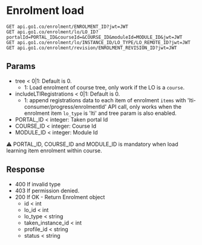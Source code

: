Enrolment load
====

    GET api.go1.co/enrolment/ENROLMENT_ID?jwt=JWT
    GET api.go1.co/enrolment/lo/LO_ID?portalId=PORTAL_ID&courseId=&COURSE_ID&moduleId=MODULE_ID&jwt=JWT
    GET api.go1.co/enrolment/lo/INSTANCE_ID/LO_TYPE/LO_REMOTE_ID?jwt=JWT
    GET api.go1.co/enrolment/revision/ENROLMENT_REVISION_ID?jwt=JWT
## Params

- tree < 0|1: Default is 0.
    - 1: Load enrolment of course tree, only work if the LO is a `course`.
- includeLTIRegistrations < 0|1: Default is 0.
    - 1: append registrations data to each item of enrolment `items` with 'lti-consumer/progress/enrolmentId' API call, only works when the enrolment item `lo_type` is 'lti' and tree param is also enabled.
- PORTAL_ID < integer: Taken portal Id
- COURSE_ID < integer: Course Id
- MODULE_ID < integer: Module Id

:warning: PORTAL_ID, COURSE_ID and MODULE_ID is mandatory when load learning item enrolment within course.

## Response

- 400 If invalid type
- 403 If permission denied.
- 200 If OK - Return Enrolment object
    - id < int
    - lo_id < int
    - lo_type < string
    - taken_instance_id < int
    - profile_id < string
    - status < string
